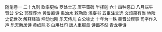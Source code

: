 随笔卷一 二十九则
欧率更帖
罗处士志
唐平蛮碑
半择迦
六十四种恶口
八月端午
赞公 少公
郭璞葬地
黄鲁直诗
禹治水
敕勒歌
浅妄书
五臣注文选
文烦简有当
地险
史记世次
解释经旨
坤动也刚
乐天侍儿
白公咏史
十年为一秩
裴晋公禊事
司字作入声
乐天新居诗
黄纸除书
白用杜句
唐人重服章
诗谶不然
青龙寺诗
